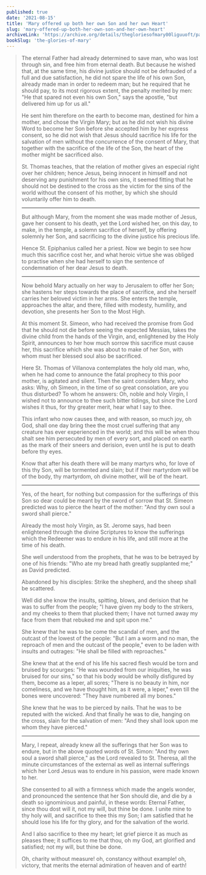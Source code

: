 ```yaml
---
published: true
date: '2021-08-15'
title: 'Mary offered up both her own Son and her own Heart'
slug: 'mary-offered-up-both-her-own-son-and-her-own-heart'
archiveLink: 'https://archive.org/details/thegloriesofmary00liguuoft/page/459?view=theater'
bookSlug: 'the-glories-of-mary'
---
```


> The eternal Father had already determined to save man, who was lost through sin, and free him from eternal death. But because he wished that, at the same time, his divine justice should not be defrauded of a full and due satisfaction, he did not spare the life of his own Son, already made man in order to redeem man; but he required that he should pay, to its most rigorous extent, the penalty merited by men: "He that spared not even his own Son," says the apostle, "but delivered him up for us all."
>
> He sent him therefore on the earth to become man, destined for him a mother, and chose the Virgin Mary; but as he did not wish his divine Word to become her Son before she accepted him by her express consent, so he did not wish that Jesus should sacrifice his life for the salvation of men without the concurrence of the consent of Mary, that together with the sacrifice of the life of the Son, the heart of the mother might be sacrificed also.
>
> St. Thomas teaches, that the relation of mother gives an especial right over her children; hence Jesus, being innocent in himself and not deserving any punishment for his own sins, it seemed fitting that he should not be destined to the cross as the victim for the sins of the world without the consent of his mother, by which she should voluntarily offer him to death.
>
> ---
>
> But although Mary, from the moment she was made mother of Jesus, gave her consent to his death, yet the Lord wished her, on this day, to make, in the temple, a solemn sacrifice of herself, by offering solemnly her Son, and sacrificing to the divine justice his precious life.
>
> Hence St. Epiphanius called her a priest. Now we begin to see how much this sacrifice cost her, and what heroic virtue she was obliged to practise when she had herself to sign the sentence of condemnation of her dear Jesus to death.
>
> ---
>
> Now behold Mary actually on her way to Jerusalem to offer her Son; she hastens her steps towards the place of sacrifice, and she herself carries her beloved victim in her arms. She enters the temple, approaches the altar, and there, filled with modesty, humility, and devotion, she presents her Son to the Most High.
>
> At this moment St. Simeon, who had received the promise from God that he should not die before seeing the expected Messias, takes the divine child from the hands of the Virgin, and, enlightened by the Holy Spirit, announces to her how much sorrow this sacrifice must cause her, this sacrifice which she was about to make of her Son, with whom must her blessed soul also be sacrificed.
>
> Here St. Thomas of Villanova contemplates the holy old man, who, when he had come to announce the fatal prophecy to this poor mother, is agitated and silent. Then the saint considers Mary, who asks: Why, oh Simeon, in the time of so great consolation, are you thus disturbed? To whom he answers: Oh, noble and holy Virgin, I wished not to announce to thee such bitter tidings, but since the Lord wishes it thus, for thy greater merit, hear what I say to thee.
>
> This infant who now causes thee, and with reason, so much joy, oh God, shall one day bring thee the most cruel suffering that any creature has ever experienced in the world; and this will be when thou shalt see him persecuted by men of every sort, and placed on earth as the mark of their sneers and derision, even until he is put to death before thy eyes.
>
> Know that after his death there will be many martyrs who, for love of this thy Son, will be tormented and slain; but if their martyrdom will be of the body, thy martyrdom, oh divine mother, will be of the heart.
>
> ---
>
> Yes, of the heart, for nothing but compassion for the sufferings of this Son so dear could be meant by the sword of sorrow that St. Simeon predicted was to pierce the heart of the mother: "And thy own soul a sword shall pierce."
>
> Already the most holy Virgin, as St. Jerome says, had been enlightened through the divine Scriptures to know the sufferings which the Redeemer was to endure in his life, and still more at the time of his death.
>
> She well understood from the prophets, that he was to be betrayed by one of his friends: "Who ate my bread hath greatly supplanted me;" as David predicted.
>
> Abandoned by his disciples: Strike the shepherd, and the sheep shall be scattered.
>
> Well did she know the insults, spitting, blows, and derision that he was to suffer from the people; "I have given my body to the strikers, and my cheeks to them that plucked them; I have not turned away my face from them that rebuked me and spit upon me."
>
> She knew that he was to be come the scandal of men, and the outcast of the lowest of the people: "But I am a worm and no man, the reproach of men and the outcast of the people," even to be laden with insults and outrages: "He shall be filled with reproaches."
>
> She knew that at the end of his life his sacred flesh would be torn and bruised by scourges: "He was wounded from our iniquities, he was bruised for our sins," so that his body would be wholly disfigured by them, become as a leper, all sores; "There is no beauty in him, nor comeliness, and we have thought him, as it were, a leper," even till the bones were uncovered: "They have numbered all my bones."
>
> She knew that he was to be pierced by nails. That he was to be reputed with the wicked. And that finally he was to die, hanging on the cross, slain for the salvation of men: "And they shall look upon me whom they have pierced."
>
> ---
>
> Mary, I repeat, already knew all the sufferings that her Son was to endure, but in the above quoted words of St. Simon: "And thy own soul a sword shall pierce," as the Lord revealed to St. Theresa, all the minute circumstances of the external as well as internal sufferings which her Lord Jesus was to endure in his passion, were made known to her.
>
> She consented to all with a firmness which made the angels wonder, and pronounced the sentence that her Son should die, and die by a death so ignominious and painful, in these words: Eternal Father, since thou dost will it, not my will, but thine be done. I unite mine to thy holy will, and sacrifice to thee this my Son; I am satisfied that he should lose his life for thy glory, and for the salvation of the world.
>
> And I also sacrifice to thee my heart; let grief pierce it as much as pleases thee; it suffices to me that thou, oh my God, art glorified and satisfied; not my will, but thine be done.
>
> Oh, charity without measure! oh, constancy without example! oh, victory, that merits the eternal admiration of heaven and of earth!